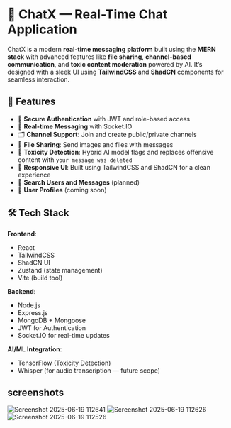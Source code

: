 # 💬 ChatX — Real-Time Chat Application

ChatX is a modern **real-time messaging platform** built using the **MERN stack** with advanced features like **file sharing**, **channel-based communication**, and **toxic content moderation** powered by AI. It’s designed with a sleek UI using **TailwindCSS** and **ShadCN** components for seamless interaction.

## 🚀 Features

- 🔐 **Secure Authentication** with JWT and role-based access
- 💬 **Real-time Messaging** with Socket.IO
- 🗂️ **Channel Support**: Join and create public/private channels
- 📁 **File Sharing**: Send images and files with messages
- 🧠 **Toxicity Detection**: Hybrid AI model flags and replaces offensive content with `your message was deleted`
- 📱 **Responsive UI**: Built using TailwindCSS and ShadCN for a clean experience
- 🔎 **Search Users and Messages** (planned)
- 🧑 **User Profiles** (coming soon)

## 🛠️ Tech Stack

**Frontend**:
- React
- TailwindCSS
- ShadCN UI
- Zustand (state management)
- Vite (build tool)

**Backend**:
- Node.js
- Express.js
- MongoDB + Mongoose
- JWT for Authentication
- Socket.IO for real-time updates

**AI/ML Integration**:
- TensorFlow (Toxicity Detection)
- Whisper (for audio transcription — future scope)

## screenshots

![Screenshot 2025-06-19 112641](https://github.com/user-attachments/assets/f5da6a60-510e-4154-834f-8d62d31d1ced)
![Screenshot 2025-06-19 112626](https://github.com/user-attachments/assets/f1caec3a-c708-42a1-83a3-952b25a1d109)
![Screenshot 2025-06-19 112526](https://github.com/user-attachments/assets/ec2f8053-365e-4479-849d-74ab9a3d01cb)


